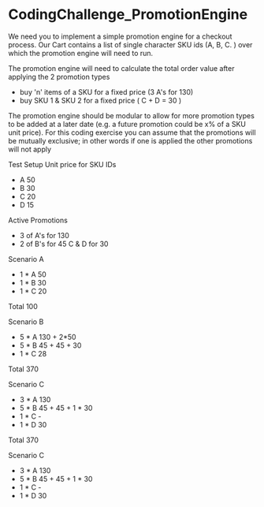 # CodingChallenge_PromotionEngine

We need you to implement a simple promotion engine for a checkout process. Our Cart contains a list of single character SKU ids (A, B, C.	) over which the promotion engine will need to run.

The promotion engine will need to calculate the total order value after applying the 2 promotion types
-	buy 'n' items of a SKU for a fixed price (3 A's for 130)
-	buy SKU 1 & SKU 2 for a fixed price ( C + D = 30 )


The promotion engine should be modular to allow for more promotion types to be added at a later date (e.g. a future promotion could be x% of a SKU unit price). For this coding exercise you can assume that the promotions will be mutually exclusive; in other words if one is applied the other promotions will not apply


Test Setup
Unit price for SKU IDs

- A	50
- B	30
- C	20
- D	15


Active Promotions
- 3 of A's for 130
- 2 of B's for 45 C & D for 30


Scenario A
- 1	* A	50
- 1	* B	30
- 1	* C	20


Total		100

Scenario	B	
- 5 * A		130 + 2*50
- 5 * B		45 + 45 + 30
- 1 * C		28


Total	370

Scenario C
- 3	* A	130
- 5	* B	45 + 45 + 1 * 30
- 1	* C	-
- 1	* D	30


Total	370

Scenario C
- 3	* A	130
- 5	* B	45 + 45 + 1 * 30
- 1	* C	-
- 1	* D	30
 

